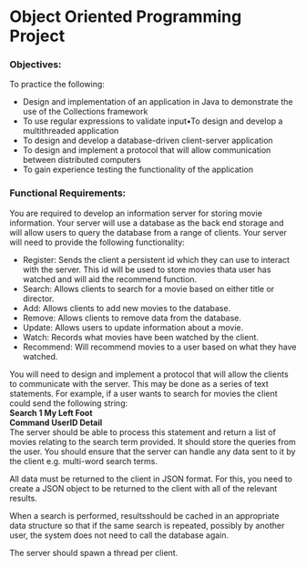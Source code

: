 # Object Oriented Programming Project  

### Objectives:  

To practice the following:  
- Design and implementation of an application in Java to demonstrate the use of the Collections framework
- To use regular expressions to validate input•To design and develop a multithreaded application
- To design and develop a database-driven client-server application
- To design and implement a protocol that will allow communication between distributed computers
- To gain experience testing the functionality of the application

### Functional Requirements:

You are required to develop an information server for storing movie information. Your server will use a database as the back end storage and will allow users to query the database from a range of clients. Your server will need to provide the following functionality:  
- Register: Sends the client a persistent id which they can use to interact with the server. This id will be used to store movies thata user has watched and will aid the recommend function.
- Search: Allows clients to search for a movie based on either title or director.
- Add: Allows clients to add new movies to the database.
- Remove: Allows clients to remove data from the database.
- Update: Allows users to update information about a movie.
- Watch: Records what movies have been watched by the client.
- Recommend: Will recommend movies to a user based on what they have watched.

You will need to design and implement a protocol that will allow the clients to communicate with the server. This may be done as a series of text statements. For example, if a user wants to search for movies the client could send the following string:  
  **Search 1 My Left Foot**  
  **Command UserID Detail**  
The server should be able to process this statement and return a list of movies relating to the search term provided. It should store the queries from the user. You should ensure that the server can handle any data sent to it by the client e.g. multi-word search terms.

All data must be returned to the client in JSON format. For this, you need to create a JSON object to be returned to the client with all of the relevant results.

When a search is performed, resultsshould be cached in an appropriate data structure so that if the same search is repeated, possibly by another user, the system does not need to call the database again.

The server should spawn a thread per client.







